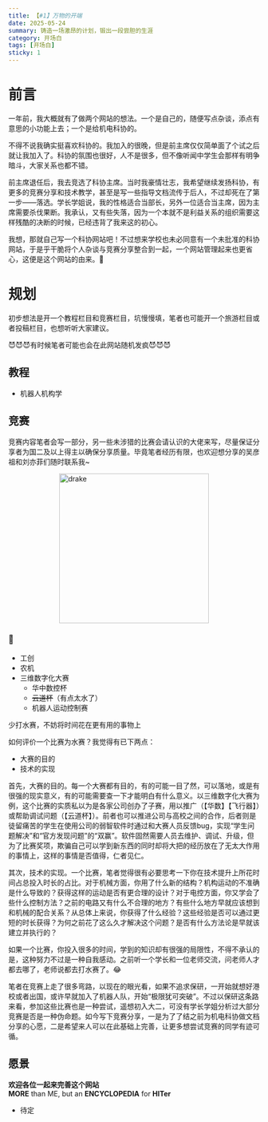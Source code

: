 ```yaml
---
title: 【#1】万物的开端
date: 2025-05-24
summary: 铸造一场激昂的计划，锻出一段尝胆的生涯
category: 开场白
tags: [开场白]
sticky: 1
---
```


# 前言

一年前，我大概就有了做两个网站的想法。一个是自己的，随便写点杂谈，添点有意思的小功能上去；一个是给机电科协的。

不得不说我确实挺喜欢科协的。我加入的很晚，但是前主席仅仅简单面了个试之后就让我加入了。科协的氛围也很好，人不是很多，但不像听闻中学生会那样有明争暗斗，大家关系也都不错。

前主席退任后，我去竞选了科协主席。当时我豪情壮志，我希望继续发扬科协，有更多的竞赛分享和技术教学，甚至是写一些指导文档流传于后人，不过却死在了第一步——落选。学长学姐说，我的性格适合当部长，另外一位适合当主席，因为主席需要杀伐果断。我承认，又有些失落，因为一个本就不是利益关系的组织需要这样残酷的决断的时候，已经违背了我来这的初心。

我想，那就自己写一个科协网站吧！不过想来学校也未必同意有一个未批准的科协网站，于是乎干脆将个人杂谈与竞赛分享整合到一起，一个网站管理起来也更省心，这便是这个网站的由来。🥳

# 规划

初步想法是开一个教程栏目和竞赛栏目，坑慢慢填，笔者也可能开一个旅游栏目或者投稿栏目，也想听听大家建议。

😈😈😈有时候笔者可能也会在此网站随机发疯😈😈😈

## 教程

- 机器人机构学

## 竞赛

竞赛内容笔者会写一部分，另一些未涉猎的比赛会请认识的大佬来写，尽量保证分享者为国二及以上得主以确保分享质量。毕竟笔者经历有限，也欢迎想分享的吴彦祖和刘亦菲们随时联系我~

<div style="display: flex; justify-content: center; flex-wrap: wrap; gap: 20px;">
    <img src="/img/drake.jpg" alt="drake" style="height: 300px; width: auto; max-width: 100%; object-fit: cover;">
</div>

### 🤩

- 工创
- 农机
- 三维数字化大赛
  - 华中数控杯
  - ~~云道杯~~（有点太水了）
  - 机器人运动控制赛

<!--总体来说，三维数字化大赛的赛项有点水。大二懵懂无知，听科协的学长分享后开始了华中数控杯的旅程，也就揭开了三维数字化大赛的帷幕。打了几个比赛后，我必须得说，这个大赛及下面的子赛是一个水赛。-->

少打水赛，不妨将时间花在更有用的事物上

如何评价一个比赛为水赛？我觉得有已下两点：

- 大赛的目的
- 技术的实现

首先，大赛的目的。每一个大赛都有目的，有的可能一目了然，可以落地，或是有很强的现实意义，有的可能需要查一下才能明白有什么意义。以三维数字化大赛为例，这个比赛的实质私以为是各家公司创办了子赛，用以推广（【华数】【飞行器】）或帮助调试问题（【云道杯】）。前者也可以推进公司与高校之间的合作，后者则是徒留痛苦的学生在使用公司的弱智软件时通过和大赛人员反馈bug，实现“学生问题解决”和“官方发现问题”的“双赢”。软件固然需要人员去维护、调试、升级，但为了比赛奖项，欺骗自己可以学到新东西的同时却将大把的经历放在了无太大作用的事情上，这样的事情是否值得，仁者见仁。

其次，技术的实现。一个比赛，笔者觉得很有必要思考一下你在技术提升上所花时间占总投入时长的占比。对于机械方面，你用了什么新的结构？机构运动的不准确是什么导致的？获得这样的运动是否有更合理的设计？对于电控方面，你又学会了些什么控制方法？之前的电路又有什么不合理的地方？有些什么地方早就应该想到和机械的配合关系？从总体上来说，你获得了什么经验？这些经验是否可以通过更短的时长获得？为何之前花了这么久才解决这个问题？是否有什么方法论是早就该建立并执行的？

如果一个比赛，你投入很多的时间，学到的知识却有很强的局限性，不得不承认的是，这种努力不过是一种自我感动。之前听一个学长和一位老师交流，问老师人才都去哪了，老师说都去打水赛了。😂

笔者在竞赛上走了很多弯路，以现在的眼光看，如果不追求保研，一开始就想好港校或者出国，或许早就加入了机器人队，开始“极限犹可突破”。不过以保研这条路来看，参加这些比赛也是一种尝试，遥想初入大二，可没有学长学姐分析过大部分竞赛是否是一种伪命题。如今写下竞赛分享，一是为了了结之前为机电科协做文档分享的心愿，二是希望来人可以在此基础上完善，让更多想尝试竞赛的同学有迹可循。

## 愿景

**欢迎各位一起来完善这个网站**<br>
**MORE** than ME, but an **ENCYCLOPEDIA** for **HITer**

- 待定
